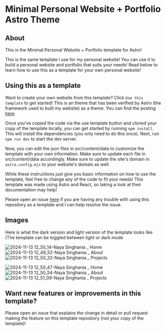 # Minimal Personal Website + Portfolio Astro Theme

## About

This is the Minimal Personal Website + Portfolio template for Astro!

This is the same template I use for my personal website! You can use it to build a personal website and portfolio that suits your needs! Read below to learn how to use this as a template for your own personal website!

## Using this as a template

Want to create your own website from this template? Click `Use this template` to get started! This is an theme that has been verified by Astro (the framework used to built my website) as a theme. You can find the posting [here](https://astro.build/themes/details/minimal-personal-website-portfolio/).

Once you've copied the code via the use template button and cloned your copy of the template locally, you can get started by running `npm install`. This will install the dependencies (you only need to do this once). Next, run `npm run dev` to start the dev server.

Now, you can edit the json files in src/content/data to customize the template with your own information. Make sure to update each file in src/content/data accordingly. Make sure to update the site's domain in `astro.config.mjs` to your website's domain as well.

While these instructions just give you basic information on how to use the template, feel free to change any of the code to fit your needs! This template was made using Astro and React, so taking a look at their documentation may help!

Please open an issue [here](https://github.com/raspberri05/website/issues) if you are having any trouble with using this repository as a template and I can help resolve the issue.


## Images

Here is what the dark version and light version of the template looks like (The template can be toggled between light or dark mode

![2024-11-13 12_50_14-Naya Singhania _ Home](https://github.com/user-attachments/assets/452460b5-9204-463e-a2aa-bbe2410cb69c)
![2024-11-13 12_49_52-Naya Singhania _ About](https://github.com/user-attachments/assets/58b75f25-7c7e-4d97-978b-79c602dfe91c)
![2024-11-13 12_50_32-Naya Singhania _ Projects](https://github.com/user-attachments/assets/7138965b-d44a-4ead-bef4-973e3a10f2d0)

![2024-11-13 12_50_47-Naya Singhania _ Home](https://github.com/user-attachments/assets/58ff8937-2203-498e-8af8-3a4c42a4b18d)
![2024-11-13 12_50_54-Naya Singhania _ About](https://github.com/user-attachments/assets/36a6f6ed-b1e6-449d-8437-6e17a537222f)
![2024-11-13 12_51_09-Naya Singhania _ Projects](https://github.com/user-attachments/assets/1bfbc564-fd6e-42c7-9f5b-e82e58ca01e5)

## Want new features or improvements in this template?

Please open an issue that explains the change in detail or pull request making the feature on this template repository (not your copy of the template)!
